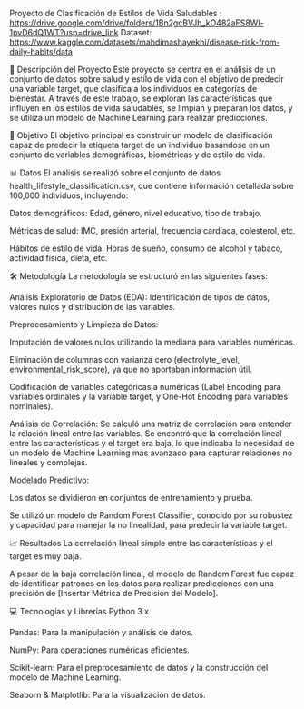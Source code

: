 Proyecto de Clasificación de Estilos de Vida Saludables : https://drive.google.com/drive/folders/1Bn2gcBVJh_kO482aFS8Wl-1pvD6dQ1WT?usp=drive_link
Dataset: https://www.kaggle.com/datasets/mahdimashayekhi/disease-risk-from-daily-habits/data

📝 Descripción del Proyecto
Este proyecto se centra en el análisis de un conjunto de datos sobre salud y estilo de vida con el objetivo de predecir una variable target, que clasifica a los individuos en categorías de bienestar. A través de este trabajo, se exploran las características que influyen en los estilos de vida saludables, se limpian y preparan los datos, y se utiliza un modelo de Machine Learning para realizar predicciones.

🎯 Objetivo
El objetivo principal es construir un modelo de clasificación capaz de predecir la etiqueta target de un individuo basándose en un conjunto de variables demográficas, biométricas y de estilo de vida.

📊 Datos
El análisis se realizó sobre el conjunto de datos health_lifestyle_classification.csv, que contiene información detallada sobre 100,000 individuos, incluyendo:

Datos demográficos: Edad, género, nivel educativo, tipo de trabajo.

Métricas de salud: IMC, presión arterial, frecuencia cardíaca, colesterol, etc.

Hábitos de estilo de vida: Horas de sueño, consumo de alcohol y tabaco, actividad física, dieta, etc.

🛠 Metodología
La metodología se estructuró en las siguientes fases:

Análisis Exploratorio de Datos (EDA): Identificación de tipos de datos, valores nulos y distribución de las variables.

Preprocesamiento y Limpieza de Datos:

Imputación de valores nulos utilizando la mediana para variables numéricas.

Eliminación de columnas con varianza cero (electrolyte_level, environmental_risk_score), ya que no aportaban información útil.

Codificación de variables categóricas a numéricas (Label Encoding para variables ordinales y la variable target, y One-Hot Encoding para variables nominales).

Análisis de Correlación: Se calculó una matriz de correlación para entender la relación lineal entre las variables. Se encontró que la correlación lineal entre las características y el target era baja, lo que indicaba la necesidad de un modelo de Machine Learning más avanzado para capturar relaciones no lineales y complejas.

Modelado Predictivo:

Los datos se dividieron en conjuntos de entrenamiento y prueba.

Se utilizó un modelo de Random Forest Classifier, conocido por su robustez y capacidad para manejar la no linealidad, para predecir la variable target.

📈 Resultados
La correlación lineal simple entre las características y el target es muy baja.

A pesar de la baja correlación lineal, el modelo de Random Forest fue capaz de identificar patrones en los datos para realizar predicciones con una precisión de [Insertar Métrica de Precisión del Modelo].

💻 Tecnologías y Librerías
Python 3.x

Pandas: Para la manipulación y análisis de datos.

NumPy: Para operaciones numéricas eficientes.

Scikit-learn: Para el preprocesamiento de datos y la construcción del modelo de Machine Learning.

Seaborn & Matplotlib: Para la visualización de datos.
